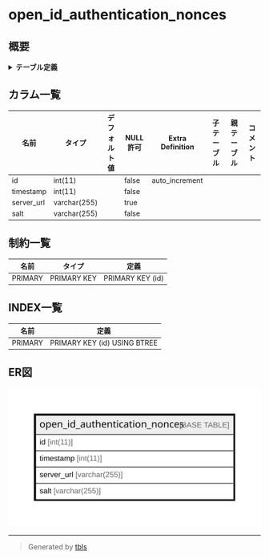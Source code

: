 # open_id_authentication_nonces

## 概要

<details>
<summary><strong>テーブル定義</strong></summary>

```sql
CREATE TABLE `open_id_authentication_nonces` (
  `id` int(11) NOT NULL AUTO_INCREMENT,
  `timestamp` int(11) NOT NULL,
  `server_url` varchar(255) DEFAULT NULL,
  `salt` varchar(255) NOT NULL,
  PRIMARY KEY (`id`)
) ENGINE=InnoDB DEFAULT CHARSET=utf8
```

</details>

## カラム一覧

| 名前         | タイプ          | デフォルト値       | NULL許可   | Extra Definition | 子テーブル      | 親テーブル      | コメント     |
| ---------- | ------------ | ------------ | -------- | ---------------- | ---------- | ---------- | -------- |
| id         | int(11)      |              | false    | auto_increment   |            |            |          |
| timestamp  | int(11)      |              | false    |                  |            |            |          |
| server_url | varchar(255) |              | true     |                  |            |            |          |
| salt       | varchar(255) |              | false    |                  |            |            |          |

## 制約一覧

| 名前      | タイプ         | 定義               |
| ------- | ----------- | ---------------- |
| PRIMARY | PRIMARY KEY | PRIMARY KEY (id) |

## INDEX一覧

| 名前      | 定義                           |
| ------- | ---------------------------- |
| PRIMARY | PRIMARY KEY (id) USING BTREE |

## ER図

![er](open_id_authentication_nonces.svg)

---

> Generated by [tbls](https://github.com/k1LoW/tbls)
